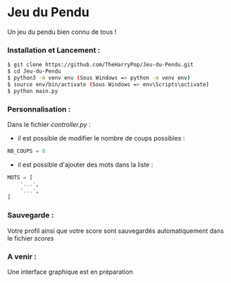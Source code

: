 # Jeu du Pendu

Un jeu du pendu bien connu de tous !

### Installation et Lancement :

```bash
$ git clone https://github.com/TheHarryPop/Jeu-du-Pendu.git
$ cd Jeu-du-Pendu
$ python3 -m venv env (Sous Windows => python -m venv env)
$ source env/bin/activate (Sous Windows => env\Scripts\activate)
$ python main.py
```

### Personnalisation :

Dans le fichier *controller.py* :

- il est possible de modifier le nombre de coups possibles :
```python
NB_COUPS = 8
```

- il est possible d'ajouter des mots dans la liste :
```python
MOTS = [
    '...',
    '...',
]   
```

### Sauvegarde :

Votre profil ainsi que votre score sont sauvegardés automatiquement dans le fichier *scores*

### A venir :

Une interface graphique est en préparation 